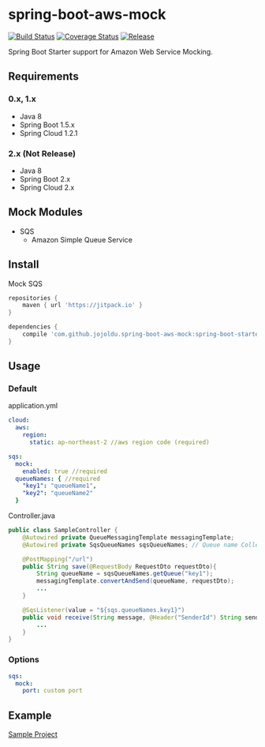 # spring-boot-aws-mock

[![Build Status](https://travis-ci.org/jojoldu/spring-boot-aws-mock.svg?branch=master)](https://travis-ci.org/jojoldu/spring-boot-aws-mock) [![Coverage Status](https://coveralls.io/repos/github/jojoldu/spring-boot-aws-mock/badge.svg?branch=master)](https://coveralls.io/github/jojoldu/spring-boot-aws-mock?branch=master) [![Release](https://jitpack.io/v/jojoldu/spring-boot-aws-mock.svg)](https://jitpack.io/#jojoldu/spring-boot-aws-mock) 

Spring Boot Starter support for Amazon Web Service Mocking.

## Requirements

### 0.x, 1.x

* Java 8
* Spring Boot 1.5.x
* Spring Cloud 1.2.1

### 2.x (Not Release)

* Java 8
* Spring Boot 2.x
* Spring Cloud 2.x

## Mock Modules

* SQS
  * Amazon Simple Queue Service



## Install

Mock SQS

```groovy
repositories {
    maven { url 'https://jitpack.io' }
}

dependencies {
    compile 'com.github.jojoldu.spring-boot-aws-mock:spring-boot-starter-mock-sqs:0.0.5'
}
```

## Usage

### Default

application.yml

```yml
cloud:
  aws:
    region:
      static: ap-northeast-2 //aws region code (required)

sqs:
  mock:
    enabled: true //required
  queueNames: { //required
    "key1": "queueName1",
    "key2": "queueName2"
  }
```

Controller.java

```java
public class SampleController {
    @Autowired private QueueMessagingTemplate messagingTemplate;
    @Autowired private SqsQueueNames sqsQueueNames; // Queue name Collection Object

    @PostMapping("/url")
    public String save(@RequestBody RequestDto requestDto){
        String queueName = sqsQueueNames.getQueue("key1");
        messagingTemplate.convertAndSend(queueName, requestDto);
        ...
    }

    @SqsListener(value = "${sqs.queueNames.key1}")
    public void receive(String message, @Header("SenderId") String senderId) throws IOException {
        ...
    }
}
```

### Options


```yml
sqs:
  mock:
    port: custom port
```

## Example

[Sample Project](https://github.com/jojoldu/spring-boot-aws-mock/tree/master/spring-boot-starter-mock-sample)



